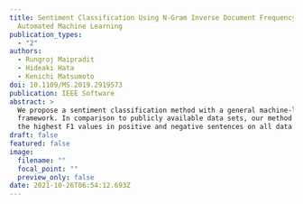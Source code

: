 ```yaml
---
title: Sentiment Classification Using N-Gram Inverse Document Frequency and
  Automated Machine Learning
publication_types:
  - "2"
authors:
  - Rungroj Maipradit
  - Hideaki Hata
  - Kenichi Matsumoto
doi: 10.1109/MS.2019.2919573
publication: IEEE Software
abstract: >
  We propose a sentiment classification method with a general machine-learning
  framework. In comparison to publicly available data sets, our method achieved
  the highest F1 values in positive and negative sentences on all data sets.
draft: false
featured: false
image:
  filename: ""
  focal_point: ""
  preview_only: false
date: 2021-10-26T06:54:12.693Z
---
```

